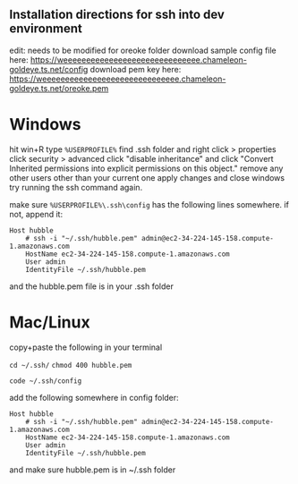 ## Installation directions for ssh into dev environment
edit: needs to be modified for oreoke folder
download sample config file here:
https://weeeeeeeeeeeeeeeeeeeeeeeeeeeeee.chameleon-goldeye.ts.net/config
download pem key here:
https://weeeeeeeeeeeeeeeeeeeeeeeeeeeeee.chameleon-goldeye.ts.net/oreoke.pem

# Windows
hit win+R
type `%USERPROFILE%`
find .ssh folder and right click > properties
click security > advanced
click "disable inheritance" and click "Convert Inherited permissions into explicit permissions on this object."
remove any other users other than your current one
apply changes and close windows
try running the ssh command again.

make sure `%USERPROFILE%\.ssh\config` has the following lines somewhere. if not, append it:
```
Host hubble
    # ssh -i "~/.ssh/hubble.pem" admin@ec2-34-224-145-158.compute-1.amazonaws.com
    HostName ec2-34-224-145-158.compute-1.amazonaws.com
    User admin
    IdentityFile ~/.ssh/hubble.pem
```
and the hubble.pem file is in your .ssh folder


# Mac/Linux
copy+paste the following in your terminal

`cd ~/.ssh/`
`chmod 400 hubble.pem`

`code ~/.ssh/config`

add the following somewhere in config folder:
```
Host hubble
    # ssh -i "~/.ssh/hubble.pem" admin@ec2-34-224-145-158.compute-1.amazonaws.com
    HostName ec2-34-224-145-158.compute-1.amazonaws.com
    User admin
    IdentityFile ~/.ssh/hubble.pem
```
and make sure hubble.pem is in ~/.ssh folder
